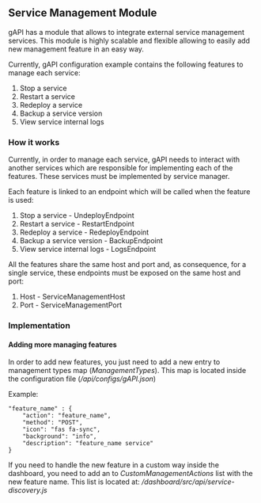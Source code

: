 ## Service Management Module

gAPI has a module that allows to integrate external service management services.
This module is highly scalable and flexible allowing to easily add new management feature in an easy way.

Currently, gAPI configuration example contains the following features to manage each service:

1.  Stop a service
2.  Restart a service
3.  Redeploy a service
4.  Backup a service version
5.  View service internal logs

### How it works

Currently, in order to manage each service, gAPI needs to interact with another services which are responsible for implementing each of the features. These services must be implemented by service manager.

Each feature is linked to an endpoint which will be called when the feature is used:

1.  Stop a service - UndeployEndpoint
2.  Restart a service - RestartEndpoint
3.  Redeploy a service - RedeployEndpoint
4.  Backup a service version - BackupEndpoint
5.  View service internal logs - LogsEndpoint

All the features share the same host and port and, as consequence, for a single service, these endpoints must be exposed on the same host and port:

1. Host - ServiceManagementHost
2. Port - ServiceManagementPort

### Implementation

#### Adding more managing features

In order to add new features, you just need to add a new entry to management types map (_ManagementTypes_). This map is located inside the configuration file (_/api/configs/gAPI.json_)

Example:

```
"feature_name" : {
	"action": "feature_name",
	"method": "POST",
	"icon": "fas fa-sync",
	"background": "info",
	"description": "feature_name service"
}
```

If you need to handle the new feature in a custom way inside the dashboard, you need to add an to _CustomManagementActions_ list with the new feature name. This list is located at: _/dashboard/src/api/service-discovery.js_
